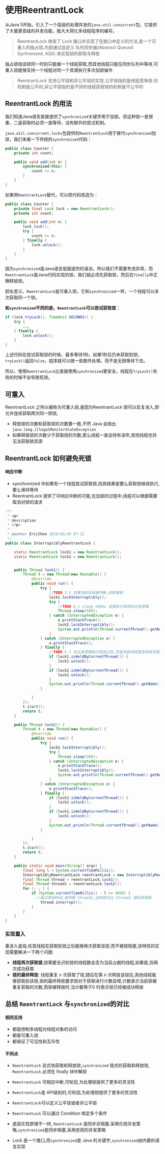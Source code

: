 # 使用ReentrantLock

从Java 5开始，引入了一个高级的处理并发的`java.util.concurrent`包，它提供了大量更高级的并发功能，能大大简化多线程程序的编写。

> ReentrantLock 继承了 Lock 接口并实现了在接口中定义的方法,是一个可重入的独占锁,内部通过自定义 队列同步器(Abstract Queued Sychronized, AQS) 来实现锁的获取与释放

独占锁指该锁同一时刻只能被一个线程获取,而其他线程只能在同步队列中等待,可重入锁能够支持一个线程对同一个资源执行多次加锁操作

> ReentrantLock 支持公平锁和非公平锁的实现,公平锁指的是线程竞争锁 的机制是公平的,非公平锁指的是不同的线程获取锁的机制是不公平的

## ReentrantLock 的用法

我们知道Java语言直接提供了`synchronized`关键字用于加锁，但这种锁一是很重，二是获取时必须一直等待，没有额外的尝试机制。

`java.util.concurrent.locks`包提供的`ReentrantLock`用于替代`synchronized`加锁，我们来看一下传统的`synchronized`代码：

```java
public class Counter {
    private int count;

    public void add(int n) {
        synchronized(this) {
            count += n;
        }
    }
}
```

如果用`ReentrantLock`替代，可以把代码改造为：

```java
public class Counter {
    private final Lock lock = new ReentrantLock();
    private int count;

    public void add(int n) {
        lock.lock();
        try {
            count += n;
        } finally {
            lock.unlock();
        }
    }
}
```

因为`synchronized`是Java语言层面提供的语法，所以我们不需要考虑异常，而`ReentrantLock`是Java代码实现的锁，我们就必须先获取锁，然后在`finally`中正确释放锁。

顾名思义，`ReentrantLock`是可重入锁，它和`synchronized`一样，一个线程可以多次获取同一个锁。

**和`synchronized`不同的是，`ReentrantLock`可以尝试获取锁：**

```java
if (lock.tryLock(1, TimeUnit.SECONDS)) {
    try {
        ...
    } finally {
        lock.unlock();
    }
}
```

上述代码在尝试获取锁的时候，最多等待1秒。如果1秒后仍未获取到锁，`tryLock()`返回`false`，程序就可以做一些额外处理，而不是无限等待下去。

所以，使用`ReentrantLock`比直接使用`synchronized`更安全，线程在`tryLock()`失败的时候不会导致死锁。

## 可重入

ReentrantLock 之所以被称为可重入锁,是因为ReentrantLock 锁可以反复进入,即允许连续获取两次同一把锁,

- 释放锁的次数和获取锁的次数要一致,不然 Java 会抛出 `java.lang.illegalMonitorStateException`
- 如果释放锁的次数少于获取锁的次数,那么线程一直会持有该所,其他线程也将无法获取锁资源

## ReentrantLock 如何避免死锁

#### 响应中断

- synchronized 中如果有一个线程尝试获取锁,则其结果是要么获取锁继续执行,要么保持等待
- ReentrantLock 提供了可响应中断的可能,在加锁的过程中,线程可以根据需要取消对锁的请求

```java
/**
 * <p>
 * description
 * </p>
 *
 * @author EricChen 2020/06/30 07:12
 */
public class InterruptiblyReentrantLock {

    static ReentrantLock lock1 = new ReentrantLock();
    static ReentrantLock lock2 = new ReentrantLock();


    public Thread lock1() {
        Thread t = new Thread(new Runnable() {
            @Override
            public void run() {
                try {
                    //TODO 3.1 如果当前没有被中断,则获取锁
                    lock1.lockInterruptibly();
                    try {
                        //TODO 4.1 sleep 500ms 这里执行具体的业务逻辑
                        Thread.sleep(500);
                    } catch (InterruptedException e) {
                        e.printStackTrace();
                        lock2.lockInterruptibly();
                        System.out.println(Thread.currentThread().getName() + ",执行完毕");
                    }
                } catch (InterruptedException e) {
                    e.printStackTrace();
                } finally {
                    //TODO 5.1 在业务逻辑执行完成之后,检查当前线程是否持有该锁,如果持有则释放
                    if (lock1.isHeldByCurrentThread()) {
                        lock1.unlock();
                    }
                    if (lock2.isHeldByCurrentThread()) {
                        lock2.unlock();
                    }
                    System.out.println(Thread.currentThread().getName() + ",退出");
                }

            }
        });
        t.start();
        return t;
    }

    public Thread lock2() {
        Thread t = new Thread(new Runnable() {
            @Override
            public void run() {
                try {
                    lock2.lockInterruptibly();
                    try {
                        Thread.sleep(500);
                    } catch (InterruptedException e) {
                        e.printStackTrace();
                        lock1.lockInterruptibly();
                        System.out.println(Thread.currentThread().getName() + ",执行完毕");
                    }
                } catch (InterruptedException e) {
                    e.printStackTrace();
                } finally {
                    if (lock2.isHeldByCurrentThread()) {
                        lock2.unlock();
                    }
                    if (lock1.isHeldByCurrentThread()) {
                        lock1.unlock();
                    }
                    System.out.println(Thread.currentThread().getName() + ",退出");
                }

            }
        });
        t.start();
        return t;
    }

    public static void main(String[] args) {
        final long l = System.currentTimeMillis();
        InterruptiblyReentrantLock reentrantLock = new InterruptiblyReentrantLock();
        final Thread thread = reentrantLock.lock1();
        final Thread thread1 = reentrantLock.lock2();
        for (; ; ) {
            if (System.currentTimeMillis() - l >= 4000) {
              //超过等待时间,就中断 thread1,这样就可以 thread2 顺利获得锁
                thread.interrupt();
            }
        }
    }
}

```

### 实现重入

重进入是指,任意线程在获取到锁之后能够再次获取该锁,而不被锁阻塞,该特性的实现需要解决一下两个问题:

- **线程再次获取锁**,锁需要去识别锁的线程数会否为当前占据的线程,如果是,则再次成功获取
- **锁的最终释放**: 线程重复 n 次获取了锁,随后在第 n 次释放该锁后,其他线程能够获取到该锁,锁的最终释放要求锁对于获取进行计数自增,计数表示当前锁被重复获取的次数,而锁被释放时,当计数等于0 时表示锁已经被成功释放



## 总结 `ReentrantLock` 与`synchronized`的对比

#### 相同支持

- 都是控制多线程对线程对象的访问
- 都是可重入锁
- 都保证了可见性和互斥性

#### 不同点

- `ReentrantLock` 显式地获取和释放锁,`synchronized` 隐式的获取和释放锁, `ReentrantLock` 必须在 finally 块中解锁
- `ReentrantLock` 可相应中断,可轮回,为处理锁提供了更多的灵活性
- `ReentrantLock`是 API级别的,可轮回,为处理锁提供了更多的灵活性
- `ReentrantLock`可以定义公平锁或者非公平锁
- `ReentrantLock` 可以通过 Condition 绑定多个条件
- 底层实现原理不一样, `ReentrantLock` 是同步非阻塞,采用乐观并发策略,`synchronized`是同步阻塞,采用悲观的并发策略

- Lock 是一个接口,而`synchronized`是 Java 的关键字,`synchronized`由内置的语言实现



